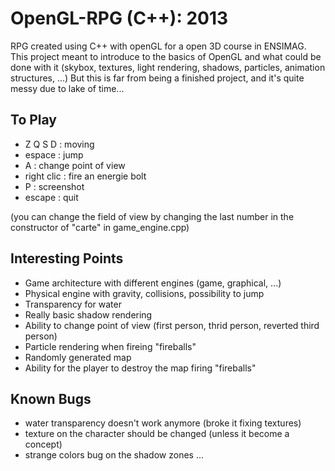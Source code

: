 OpenGL-RPG (C++): 2013
======================

RPG created using C++ with openGL for a open 3D course in ENSIMAG.
This project meant to introduce to the basics of OpenGL and what could be done with it
(skybox, textures, light rendering, shadows, particles, animation structures, ...) 
But this is far from being a finished project, and it's quite messy due to lake of time...

To Play
-------

- Z Q S D    : moving
- espace     : jump
- A          : change point of view
- right clic : fire an energie bolt
- P          : screenshot
- escape     : quit

(you can change the field of view by changing the last number in the constructor of "carte" in game_engine.cpp)

Interesting Points
------------------

- Game architecture with different engines (game, graphical, ...)
- Physical engine with gravity, collisions, possibility to jump
- Transparency for water
- Really basic shadow rendering
- Ability to change point of view (first person, thrid person, reverted third person)
- Particle rendering when fireing "fireballs"
- Randomly generated map
- Ability for the player to destroy the map firing "fireballs"

Known Bugs
----------

- water transparency doesn't work anymore (broke it fixing textures)
- texture on the character should be changed (unless it become a concept)
- strange colors bug on the shadow zones ...
